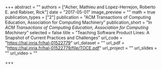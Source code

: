 +++
abstract = ""
authors = ["Acher, Mathieu and Lopez-Herrejon, Roberto E. and Rabiser, Rick"]
date = "2017-05-01"
image_preview = ""
math = true
publication_types = ["2"]
publication = "ACM Transactions of Computing Education, Association for Computing Machinery"
publication_short = "In *ACM Transactions of Computing Education, Association for Computing Machinery*"
selected = false
title = "Teaching Software Product Lines: A Snapshot of Current Practices and Challenges"
url_code = "https://hal.inria.fr/hal-01522779"
url_dataset = ""
url_pdf = "https://hal.inria.fr/hal-01522779/file/TOCE.pdf"
url_project = ""
url_slides = ""
url_video = ""

+++
